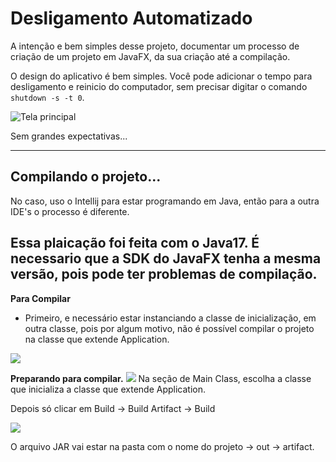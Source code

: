 # Desligamento Automatizado

A intenção e bem simples desse projeto, 
documentar um processo de criação de um 
projeto em JavaFX, da sua criação até a 
compilação.

O design do aplicativo é bem simples. 
Você pode adicionar o tempo para desligamento
e reinicio do computador, sem precisar digitar
o comando ```shutdown -s -t 0```.

![Tela principal](https://i.imgur.com/c9rTICH.png)

Sem grandes expectativas...

---
## Compilando o projeto...
No caso, uso o Intellij para estar programando em Java,
então para a outra IDE's o processo é diferente.

Essa plaicação foi feita com o Java17. É necessario que a 
SDK do JavaFX tenha a mesma versão, pois pode ter problemas 
de compilação.
---

**Para Compilar**

- Primeiro, e necessário estar instanciando a classe de 
inicialização, em outra classe, pois por algum motivo, 
não é possível compilar o projeto na classe que extende 
Application.

![](https://i.imgur.com/XAofCT2.png)

**Preparando para compilar.**
![](https://i.imgur.com/hv8ZuBI.gif)
Na seção de Main Class, escolha a classe que inicializa
a classe que extende Application.


Depois só clicar em Build -> Build Artifact -> Build

![](https://i.imgur.com/dL2n53t.gif)

O arquivo JAR vai estar na pasta com o nome do projeto -> 
out -> artifact.







